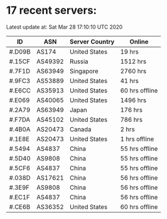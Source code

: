 # 17 recent servers:

Latest update at: Sat Mar 28 17:10:10 UTC 2020

| ID | ASN | Server Country | Online |
| -- | --- | -------------- | ------ |
| #.D09B | AS174 | United States | 19 hrs |
| #.15CF | AS49392 | Russia | 1512 hrs |
| #.7F1D | AS63949 | Singapore | 2760 hrs |
| #.9FC3 | AS53889 | United States | 41 hrs |
| #.E6CC | AS35913 | United States | 60 hrs offline |
| #.E069 | AS40065 | United States | 1496 hrs |
| #.2A79 | AS63949 | Japan | 176 hrs |
| #.F7DA | AS45102 | United States | 786 hrs |
| #.4B0A | AS20473 | Canada | 2 hrs |
| #.1E8E | AS20473 | United States | 1 hrs offline |
| #.5494 | AS4837 | China | 55 hrs offline |
| #.5D40 | AS9808 | China | 55 hrs offline |
| #.5CF6 | AS4837 | China | 55 hrs offline |
| #.038D | AS17621 | China | 56 hrs offline |
| #.3E9F | AS9808 | China | 56 hrs offline |
| #.EC1F | AS4837 | China | 56 hrs offline |
| #.CE6B | AS36352 | United States | 60 hrs offline |

